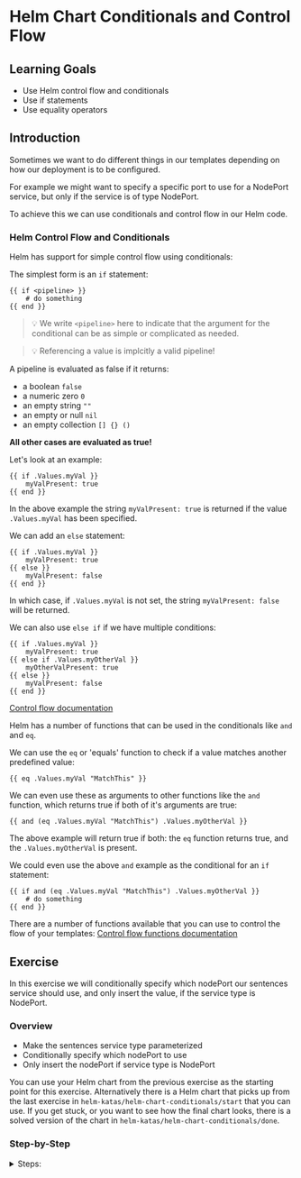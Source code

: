 # Helm Chart Conditionals and Control Flow

## Learning Goals

- Use Helm control flow and conditionals
- Use if statements
- Use equality operators

## Introduction

Sometimes we want to do different things in our templates depending on how our deployment is to be configured.

For example we might want to specify a specific port to use for a NodePort service, but only if the service is of type NodePort.

To achieve this we can use conditionals and control flow in our Helm code.

### Helm Control Flow and Conditionals

Helm has support for simple control flow using conditionals:

The simplest form is an `if` statement:

```
{{ if <pipeline> }}
    # do something
{{ end }}
```
> :bulb: We write `<pipeline>` here to indicate that the argument for the conditional can be as simple or complicated as needed.

> :bulb: Referencing a value is implcitly a valid pipeline!

A pipeline is evaluated as false if it returns:
- a boolean `false`
- a numeric zero `0`
- an empty string `""`
- an empty or null `nil`
- an empty collection `[] {} ()`

**All other cases are evaluated as true!**

Let's look at an example:
```
{{ if .Values.myVal }}
    myValPresent: true
{{ end }}
```
In the above example the string `myValPresent: true` is returned if the value `.Values.myVal` has been specified.

We can add an `else` statement:

```
{{ if .Values.myVal }}
    myValPresent: true
{{ else }}
    myValPresent: false
{{ end }}
```
In which case, if `.Values.myVal` is not set, the string `myValPresent: false` will be returned.

We can also use `else if` if we have multiple conditions:

```
{{ if .Values.myVal }}
    myValPresent: true
{{ else if .Values.myOtherVal }}
    myOtherValPresent: true
{{ else }}
    myValPresent: false
{{ end }}
```

[Control flow documentation](https://helm.sh/docs/chart_template_guide/control_structures/)

Helm has a number of functions that can be used in the conditionals like `and` and `eq`.

We can use the `eq` or 'equals' function to check if a value matches another predefined value:
```
{{ eq .Values.myVal "MatchThis" }}
```

We can even use these as arguments to other functions like the `and` function, which returns true if both of it's arguments are true:

```
{{ and (eq .Values.myVal "MatchThis") .Values.myOtherVal }}
```

The above example will return true if both: the `eq` function returns true, and the `.Values.myOtherVal` is present.

We could even use the above `and` example as the conditional for an `if` statement:

```
{{ if and (eq .Values.myVal "MatchThis") .Values.myOtherVal }}
    # do something
{{ end }}
```

There are a number of functions available that you can use to control the flow of your templates: [Control flow functions documentation](https://helm.sh/docs/chart_template_guide/function_list/#logic-and-flow-control-functions)

## Exercise

In this exercise we will conditionally specify which nodePort our sentences service should use, and only insert the value, if the service type is NodePort.

### Overview

- Make the sentences service type parameterized
- Conditionally specify which nodePort to use
- Only insert the nodePort if service type is NodePort

You can use your Helm chart from the previous exercise as the starting point for this exercise.
Alternatively there is a Helm chart that picks up from the last exercise in `helm-katas/helm-chart-conditionals/start` that you can use.
If you get stuck, or you want to see how the final chart looks, there is a solved version of the chart in `helm-katas/helm-chart-conditionals/done`.

### Step-by-Step

<details>
<summary>Steps:</summary>

**Make the sentences service type parameterized**

First let's have a look at the sentences service template, the file is located in `sentence-app/templates/sentences-svc.yaml`

<details>
<summary>Default sentences-svc.yaml</summary>

```yaml
apiVersion: v1
kind: Service
metadata:
  labels:
    app: sentences
    component: main
  name: sentence
spec:
  ports:
  - port: 8080
    protocol: TCP
    targetPort: 8080
  selector:
    app: sentences
    component: main
  type: NodePort
```

</details>

The type and ports for the service are hard-coded in the service template.

Let's make the type a parameter:

```yaml
apiVersion: v1
kind: Service
...
spec:
  ...
  type: {{ .Values.sentences.service.type }}
```

Add the type to your `values.yaml`:
```yaml
sentences:
  ...
  service:
    type: ClusterIP
```

Let's try to render the service template:

```sh
$ helm template sentence-app --show-only templates/sentences-svc.yaml
---
# Source: sentence-app/templates/sentences-svc.yaml
apiVersion: v1
kind: Service
...
spec:
  ...
  type: ClusterIP
```

Sweet, that works.
Let's try to change the `type` in your `values.yaml` to `NodePort`.

Render the template again, and verify that it is now set to `NodePort`.

**Conditionally specify which nodePort to use**

When using the `NodePort` service type, Kubernetes allows us to specify which port we would like to use.
This argument is only relevant when using the `NodePort` service type, so let's make conditional that only adds the `nodePort` key if the value is set.

> :bulb: Note the difference in case for `NodePort` and `nodePort`.

Add the port to your `values.yaml`:

```yaml
sentences:
  ...
  service:
    type: NodePort
    nodePort: 31234
```

We add the conditional to the `ports` map of the service spec in your sentences service template:

```yaml
apiVersion: v1
kind: Service
...
spec:
  ports:
  - port: 8080
    protocol: TCP
    targetPort: 8080
    {{- if .Values.sentences.service.nodePort }}
    nodePort: {{ .Values.sentences.service.nodePort }}
    {{- end }}
  ...
  type: {{ .Values.sentences.service.type }}
```

> :bulb: Notice the use of `{{-` to remove whitespace around the injected value in the if statement.

Now the `nodePort` key will be inserted if the key is set.

Render the template:

```sh
helm template sentence-app --show-only templates/sentences-svc.yaml
---
# Source: sentence-app/templates/sentences-svc.yaml
apiVersion: v1
kind: Service
metadata:
...
spec:
  ports:
  - port: 8080
    protocol: TCP
    targetPort: 8080
    nodePort: 31234
  ...
```

Try to comment out the `nodePort` in your values file and render the template again:

```yaml
sentences:
  ...
  service:
    type: ClusterIP
    # nodePort: 31234
```

When we render the template again the `nodePort` will not be shown, as the value is not set, which means the if statement is false.

```sh
helm template sentence-app --show-only templates/sentences-svc.yaml
---
# Source: sentence-app/templates/sentences-svc.yaml
apiVersion: v1
kind: Service
metadata:
...
spec:
  ports:
  - port: 8080
    protocol: TCP
    targetPort: 8080
  ...
```

Uncomment the `nodePort` line in your values file.

**Only insert the nodePort if service type is NodePort**

As we stated in the beginning of the exercise the `nodePort` key is only used if the service type is `NodePort`.
So we can add an extra condition to our service, so that the `nodePort` key is only used if the service is indeed set to `NodePort`.

To do this we will use the `and` function.

The `and` function takes two arguments, both of which must be true:

```yaml
{{ and <pipeline> <pipeline> }}
```

An argument can be the result of another function or pipeline of functions.
These must be placed in parentheses.

We can use the `eq` or 'equals' function to check that the service is type is "NodePort":

```yaml
{{ eq .Values.MyValue "MyValue" }}
```

When we put it all together we get an if statement, where the condition is the `and` function, where the first of the arguments to the `and` function is the `eq` function that checks if the service type is `NodePort` and the second argument is a check that the `nodePort` value has been set.

```yaml
{{ if and (eq .Values.sentences.service.type "NodePort") .Values.sentences.service.nodePort }}
```

Thus only when both conditions are met, the value will be inserted.

* Edit your service file with the new if statement:

```yaml
apiVersion: v1
kind: Service
...
spec:
  ports:
  - port: 8080
    protocol: TCP
    targetPort: 8080
    {{- if and (eq .Values.sentences.service.type "NodePort") .Values.sentences.service.nodePort }}
    nodePort: {{ .Values.sentences.service.nodePort }}
    {{- end }}
  ...
  type: {{ .Values.sentences.service.type }}
```

Try to render the template:

```sh
$ helm template sentence-app --show-only templates/sentences-svc.yaml
---
# Source: sentence-app/templates/sentences-svc.yaml
apiVersion: v1
kind: Service
...
spec:
  ports:
  - port: 8080
    protocol: TCP
    targetPort: 8080
    nodePort: 31234
  ...
  type: NodePort
```

Now let's try to change the type back to `ClusterIP` in the values file, and render the template again:

```sh
$ helm template sentence-app --show-only templates/sentences-svc.yaml
---
# Source: sentence-app/templates/sentences-svc.yaml
apiVersion: v1
kind: Service
...
spec:
  ports:
  - port: 8080
    protocol: TCP
    targetPort: 8080
  ...
  type: ClusterIP
```

So that we can verify that the `nodePort` key is only added when the `type` is set to `NodePort`.

</details>
